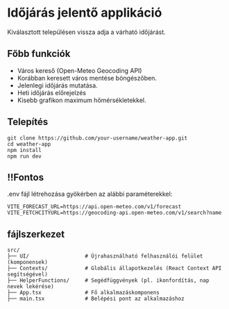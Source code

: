 # Időjárás jelentő applikáció
Kiválasztott településen vissza adja a várható időjárást.

## Főbb funkciók
- Város kereső (Open-Meteo Geocoding API)
- Korábban keresett város mentése böngészőben.
- Jelenlegi időjárás mutatása.
- Heti időjárás előrejelzés
- Kisebb grafikon maximum hőmérsékletekkel.

## Telepítés

```
git clone https://github.com/your-username/weather-app.git
cd weather-app
npm install
npm run dev
```

## ‼️Fontos
.env fájl létrehozása gyökérben az alábbi paraméterekkel:
```
VITE_FORECAST_URL=https://api.open-meteo.com/v1/forecast
VITE_FETCHCITYURL=https://geocoding-api.open-meteo.com/v1/search?name
``` 

## fájlszerkezet
```
src/
├── UI/                  # Újrahasználható felhasználói felület (komponensek)
├── Contexts/            # Globális állapotkezelés (React Context API segítségével)
├── HelperFunctions/     # Segédfüggvények (pl. ikonfordítás, nap nevek lekérése)
├── App.tsx              # Fő alkalmazáskomponens
├── main.tsx             # Belépési pont az alkalmazáshoz
```